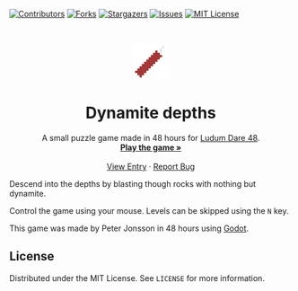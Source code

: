 <!-- PROJECT SHIELDS -->
[![Contributors][contributors-shield]][contributors-url]
[![Forks][forks-shield]][forks-url]
[![Stargazers][stars-shield]][stars-url]
[![Issues][issues-shield]][issues-url]
[![MIT License][license-shield]][license-url]


<br />
<p align="center">
  <a href="https://github.com/95jonpet/ld48">
    <img src="icon.png" alt="Logo" width="64" height="64">
  </a>

  <h1 align="center">Dynamite depths</h1>

  <p align="center">
    A small puzzle game made in 48 hours for <a href="https://ldjam.com/events/ludum-dare/48">Ludum Dare 48</a>.
    <br />
    <a href="https://digitea.itch.io/dynamite-depths"><strong>Play the game »</strong></a>
    <br />
    <br />
    <a href="https://ldjam.com/events/ludum-dare/48/dynamite-depths">View Entry</a>
    ·
    <a href="https://github.com/95jonpet/ld48/issues">Report Bug</a>
  </p>
</p>

Descend into the depths by blasting though rocks with nothing but dynamite.

Control the game using your mouse.
Levels can be skipped using the `N` key.

This game was made by Peter Jonsson in 48 hours using [Godot](https://godotengine.org/).

## License

Distributed under the MIT License. See `LICENSE` for more information.


<!-- MARKDOWN LINKS & IMAGES -->
<!-- https://www.markdownguide.org/basic-syntax/#reference-style-links -->
[contributors-shield]: https://img.shields.io/github/contributors/95jonpet/ld48.svg?style=for-the-badge
[contributors-url]: https://github.com/95jonpet/ld48/graphs/contributors
[forks-shield]: https://img.shields.io/github/forks/95jonpet/ld48.svg?style=for-the-badge
[forks-url]: https://github.com/95jonpet/ld48/network/members
[stars-shield]: https://img.shields.io/github/stars/95jonpet/ld48.svg?style=for-the-badge
[stars-url]: https://github.com/95jonpet/ld48/stargazers
[issues-shield]: https://img.shields.io/github/issues/95jonpet/ld48.svg?style=for-the-badge
[issues-url]: https://github.com/95jonpet/ld48/issues
[license-shield]: https://img.shields.io/github/license/95jonpet/ld48.svg?style=for-the-badge
[license-url]: https://github.com/95jonpet/ld48/blob/master/LICENSE.txt
[linkedin-shield]: https://img.shields.io/badge/-LinkedIn-black.svg?style=for-the-badge&logo=linkedin&colorB=555
